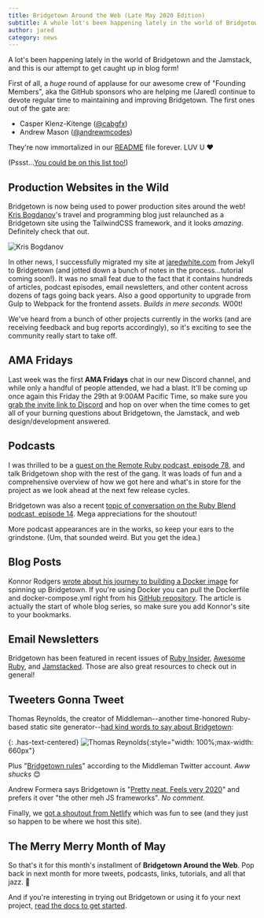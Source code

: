 ```yaml
---
title: Bridgetown Around the Web (Late May 2020 Edition)
subtitle: A whole lot's been happening lately in the world of Bridgetown and the Jamstack, and this is our attempt to get caught up in blog form!
author: jared
category: news
---
```


A lot's been happening lately in the world of Bridgetown and the Jamstack, and this is our attempt to get caught up in blog form!

First of all, a _huge_ round of applause for our awesome crew of "Founding Members", aka the GitHub sponsors who are helping me (Jared) continue to devote regular time to maintaining and improving Bridgetown. The first ones out of the gate are:

* Casper Klenz-Kitenge ([@cabgfx](https://twitter.com/cabgfx))
* Andrew Mason ([@andrewmcodes](https://twitter.com/andrewmcodes))

They're now immortalized in our [README](https://github.com/bridgetownrb/bridgetown/blob/master/README.md) file forever. LUV U ❤️

(Pssst…[You could be on this list too!](https://github.com/sponsors/jaredcwhite))

## Production Websites in the Wild

Bridgetown is now being used to power production sites around the web! [Kris Bogdanov](https://krisbogdanov.com/)'s travel and programming blog just relaunched as a Bridgetown site using the TailwindCSS framework, and it looks _amazing_. Definitely check that out.

![Kris Bogdanov](/images/showcase/kris-bogdanov.jpg)

In other news, I successfully migrated my site at [jaredwhite.com](https://jaredwhite.com) from Jekyll to Bridgetown (and jotted down a bunch of notes in the process…tutorial coming soon!). It was no small feat due to the fact that it contains hundreds of articles, podcast episodes, email newsletters, and other content across dozens of tags going back years. Also a good opportunity to upgrade from Gulp to Webpack for the frontend assets. _Builds in mere seconds._ W00t!

We've heard from a bunch of other projects currently in the works (and are receiving feedback and bug reports accordingly), so it's exciting to see the community really start to take off.

## AMA Fridays

Last week was the first **AMA Fridays** chat in our new Discord channel, and while only a handful of people attended, we had a blast. It'll be coming up once again this Friday the 29th at 9:00AM Pacific Time, so make sure you [grab the invite link to Discord](https://discord.gg/V56yUWR) and hop on over when the time comes to get all of your burning questions about Bridgetown, the Jamstack, and web design/development answered.

## Podcasts

I was thrilled to be a [guest on the Remote Ruby podcast, episode 78](https://remoteruby.transistor.fm/78), and talk Bridgetown shop with the rest of the gang. It was loads of fun and a comprehensive overview of how we got here and what's in store for the project as we look ahead at the next few release cycles.

Bridgetown was also a recent [topic of conversation on the Ruby Blend podcast, episode 14](https://fireside.fm/s/ouBAUjGy+7QL69WzH). Mega appreciations for the shoutout!

More podcast appearances are in the works, so keep your ears to the grindstone. (Um, that sounded weird. But you get the idea.)

## Blog Posts

Konnor Rodgers [wrote about his journey to building a Docker image](https://blog.konnor.site/bridgetownrb/dockerizing-bridgetown/) for spinning up Bridgetown. If you're using Docker you can pull the Dockerfile and docker-compose.yml right from his [GitHub repository](https://github.com/ParamagicDev/getting-started-with-bridgetown). The article is actually the start of whole blog series, so make sure you add Konnor's site to your bookmarks.

## Email Newsletters

Bridgetown has been featured in recent issues of [Ruby Insider](https://rubyweekly.com/issues/498), [Awesome Ruby](https://ruby.libhunt.com/newsletter/209), and [Jamstacked](https://jamstack.email/issues/6). Those are also great resources to check out in general!

## Tweeters Gonna Tweet

Thomas Reynolds, the creator of Middleman--another time-honored Ruby-based static site generator--[had kind words to say about Bridgetown](https://twitter.com/tdreyno/status/1263557883150471168?s=21):

{: .has-text-centered}
![Thomas Reynolds](/images/showcase/thomas-reynolds.jpg){:style="width: 100%;max-width: 660px"}

Plus "[Bridgetown rules](https://twitter.com/middlemanapp/status/1264014892673069057?s=21)" according to the Middleman Twitter account. _Aww shucks_ 😊

Andrew Formera says Bridgetown is "[Pretty neat. Feels very 2020](https://twitter.com/andrewfomera/status/1264400564957278209?s=21)" and prefers it over "the other meh JS frameworks". _No comment._

Finally, we [got a shoutout from Netlify](https://twitter.com/netlify/status/1253219555964583936?s=21) which was fun to see (and they just so happen to be where we host this site).

## The Merry Merry Month of May

So that's it for this month's installment of **Bridgetown Around the Web**. Pop back in next month for more tweets, podcasts, links, tutorials, and all that jazz. 🎷

And if you're interesting in trying out Bridgetown or using it fo your next project, [read the docs to get started](https://www.bridgetownrb.com/docs).